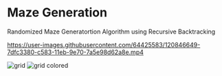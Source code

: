 # Maze Generation
Randomized Maze Generatortion Algorithm using Recursive Backtracking

https://user-images.githubusercontent.com/64425583/120846649-7dfc3380-c583-11eb-9e70-7a5e98d62a8e.mp4

![grid](https://user-images.githubusercontent.com/64425583/120846816-b69c0d00-c583-11eb-8913-ffdaf2975def.JPG)
![grid colored](https://user-images.githubusercontent.com/64425583/120846832-ba2f9400-c583-11eb-9482-8e8156022096.JPG)

